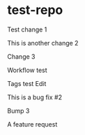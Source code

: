 # test-repo

Test change 1

This is another change 2

Change 3

Workflow test

Tags test
Edit

This is a bug fix #2

Bump 3

A feature request